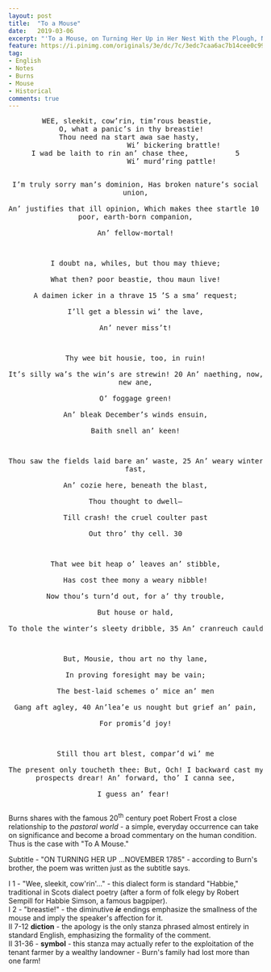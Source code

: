 ```yaml
---
layout: post
title:  "To a Mouse"
date:   2019-03-06
excerpt: "'To a Mouse, on Turning Her Up in Her Nest With the Plough, November, 1785' is a Scots-language poem written by Robert Burns in 1785, and was included in the Kilmarnock volume. According to legend, Burns was ploughing in the fields and accidentally destroyed a mouse's nest, which it needed to survive the winter."
feature: https://i.pinimg.com/originals/3e/dc/7c/3edc7caa6ac7b14cee0c99def2ecc747.jpg
tag:
- English
- Notes
- Burns
- Mouse
- Historical
comments: true
---
```

<center><pre>
WEE, sleekit, cow’rin, tim’rous beastie,	
O, what a panic’s in thy breastie!	
Thou need na start awa sae hasty,	
                    Wi’ bickering brattle!	
I wad be laith to rin an’ chase thee,	        5
                    Wi’ murd’ring pattle!	
 
I’m truly sorry man’s dominion,	
Has broken nature’s social union,	
An’ justifies that ill opinion,	
                    Which makes thee startle	        10
At me, thy poor, earth-born companion,	
                    An’ fellow-mortal!	
 
I doubt na, whiles, but thou may thieve;	
What then? poor beastie, thou maun live!	
A daimen icker in a thrave	        15
                    ’S a sma’ request;	
I’ll get a blessin wi’ the lave,	
                    An’ never miss’t!	
 
Thy wee bit housie, too, in ruin!	
It’s silly wa’s the win’s are strewin!	        20
An’ naething, now, to big a new ane,	
                    O’ foggage green!	
An’ bleak December’s winds ensuin,	
                    Baith snell an’ keen!	
 
Thou saw the fields laid bare an’ waste,	        25
An’ weary winter comin fast,	
An’ cozie here, beneath the blast,	
                    Thou thought to dwell—	
Till crash! the cruel coulter past	
                    Out thro’ thy cell.	        30
 
That wee bit heap o’ leaves an’ stibble,	
Has cost thee mony a weary nibble!	
Now thou’s turn’d out, for a’ thy trouble,	
                    But house or hald,	
To thole the winter’s sleety dribble,	        35
                    An’ cranreuch cauld!	
 
But, Mousie, thou art no thy lane,	
In proving foresight may be vain;	
The best-laid schemes o’ mice an’ men	
                    Gang aft agley,	        40
An’lea’e us nought but grief an’ pain,	
                    For promis’d joy!	
 
Still thou art blest, compar’d wi’ me	
The present only toucheth thee:	
But, Och! I backward cast my e’e.	        45
                    On prospects drear!	
An’ forward, tho’ I canna see,	
                    I guess an’ fear!
</pre></center>


Burns shares with the famous 20<sup>th</sup> century poet Robert Frost a close relationship to the *pastoral world* - a simple, everyday occurrence can take on significance and become a broad commentary on the human condition. Thus is the case with "To A Mouse."

Subtitle - "ON TURNING HER UP ...NOVEMBER 1785" - according to Burn's brother, the poem was written just as the subtitle says.

I 1 - "Wee, sleekit, cow'rin'..." - this dialect form is standard "Habbie," traditional in Scots dialect poetry (after a form of folk elegy by Robert Sempill for Habbie Simson, a famous bagpiper).  
I 2 - "breastie!" - the diminutive ***ie*** endings emphasize the smallness of the mouse and imply the speaker's affection for it.  
II 7-12 **diction** - the apology is the only stanza phrased almost entirely in standard English, emphasizing the formality of the comment.   
II 31-36 - **symbol** - this stanza may actually refer to the exploitation of the tenant farmer by a wealthy landowner - Burn's family had lost more than one farm!  
